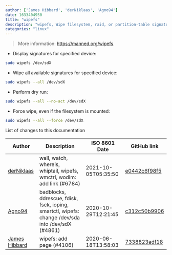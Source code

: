 ```yaml
---
author: ['James Hibbard', 'derNiklaas', 'Agno94']
date: 1633404950
title: "wipefs"
description: "wipefs, Wipe filesystem, raid, or partition-table signatures from a device."
categories: "linux"
---
```

> More information: <https://manned.org/wipefs>.

- Display signatures for specified device:

```bash
sudo wipefs /dev/sdX
```

- Wipe all available signatures for specified device:

```bash
sudo wipefs --all /dev/sdX
```

- Perform dry run:

```bash
sudo wipefs --all --no-act /dev/sdX
```

- Force wipe, even if the filesystem is mounted:

```bash
sudo wipefs --all --force /dev/sdX
```
List of changes to this documentation


Author | Description | ISO 8601 Date | GitHub link
------|-----|-----|-----
[derNiklaas](mailto:derNiklaas@users.noreply.github.com) | wall, watch, whereis, whiptail, wipefs, wmctrl, wodim: add link (#6784) | 2021-10-05T05:35:50 | [e0442c6f98f5](https://github.com/tldr-pages/tldr/commit/e0442c6f98f5e01ffc3acd1398249cf0a8a3673d)
[Agno94](mailto:agnophi@gmail.com) | badblocks, ddrescue, fdisk, fsck, ioping, smartctl, wipefs: change /dev/sda into /dev/sdX (#4861) | 2020-10-29T12:21:45 | [c312c50b9906](https://github.com/tldr-pages/tldr/commit/c312c50b99062c4dca949685ddc31385b179b7d5)
[James Hibbard](mailto:1940994+jameshibbard@users.noreply.github.com) | wipefs: add page (#4106) | 2020-06-18T13:58:03 | [7338823adf18](https://github.com/tldr-pages/tldr/commit/7338823adf1879c7ac6e947ece417be02f5d165f)

